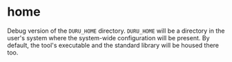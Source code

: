 # home

Debug version of the `DURU_HOME` directory. `DURU_HOME` will be a directory in
the user's system where the system-wide configuration will be present. By
default, the tool's executable and the standard library will be housed there
too.
